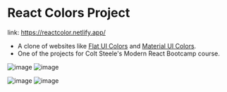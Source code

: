 # React Colors Project

link: https://reactcolor.netlify.app/

- A clone of websites like [Flat UI Colors](https://flatuicolors.com/) and [Material UI Colors](http://materialuicolors.co/?utm_source=launchers).
- One of the projects for Colt Steele's Modern React Bootcamp course.

![image](https://i.imgur.com/9x1F9At.png)
![image](https://i.imgur.com/GM0etHA.png)

![image](https://i.imgur.com/QB2zRzf.png)
![image](https://i.imgur.com/aFowgNg.png)
